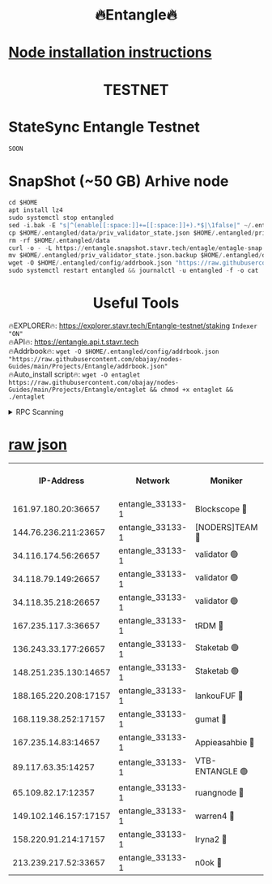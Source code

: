 <h1 align="center"> 🔥Entangle🔥</h1>

[Node installation instructions](https://github.com/obajay/nodes-Guides/tree/main/Projects/Entangle)
=

<h1 align="center"> TESTNET</h1>

# StateSync Entangle Testnet
```python
SOON
```
# SnapShot (~50 GB) Arhive node
```python
cd $HOME
apt install lz4
sudo systemctl stop entangled
sed -i.bak -E "s|^(enable[[:space:]]+=[[:space:]]+).*$|\1false|" ~/.entangled/config/config.toml
cp $HOME/.entangled/data/priv_validator_state.json $HOME/.entangled/priv_validator_state.json.backup
rm -rf $HOME/.entangled/data
curl -o - -L https://entangle.snapshot.stavr.tech/entagle/entagle-snap.tar.lz4 | lz4 -c -d - | tar -x -C $HOME/.entangled --strip-components 2
mv $HOME/.entangled/priv_validator_state.json.backup $HOME/.entangled/data/priv_validator_state.json
wget -O $HOME/.entangled/config/addrbook.json "https://raw.githubusercontent.com/obajay/nodes-Guides/main/Projects/Entangle/addrbook.json"
sudo systemctl restart entangled && journalctl -u entangled -f -o cat
```
 <h1 align="center"> Useful Tools</h1>
 
🔥EXPLORER🔥: https://explorer.stavr.tech/Entangle-testnet/staking        `Indexer "ON"` \
🔥API🔥:      https://entangle.api.t.stavr.tech \
🔥Addrbook🔥: ```wget -O $HOME/.entangled/config/addrbook.json "https://raw.githubusercontent.com/obajay/nodes-Guides/main/Projects/Entangle/addrbook.json"``` \
🔥Auto_install script🔥:  `wget -O entaglet https://raw.githubusercontent.com/obajay/nodes-Guides/main/Projects/Entangle/entaglet && chmod +x entaglet && ./entaglet`


<details>
<summary>RPC Scanning</summary>

<h2 align="center"> We scan nodes in real time every 4 hours. And we provide the final result of RPC endpoints.
We cannot influence the operation of these nodes in any way. </h2>


```python
If Voting Power is higher than 0 --> then the Node is a validator of the network and may be subject to attack and be a potential threat to the chain.
```
```python
We marked such validators with a red symbol
```

</details>

[raw json](https://rpc-check.entangt.stavr.tech/entangt/rpc-entangt-result.json)
=


<table><tr><th>IP-Address</th><th>Network</th><th>Moniker</th><th>Latest Block Height</th><th>Earliest Block Height</th><th>Catching Up</th><th>Tx Index</th><th>Voting Power</th><th>Scan Time</th></tr><tr><td>161.97.180.20:36657</td><td>entangle_33133-1</td><td>Blockscope 🔴</td><td>1703787</td><td>1</td><td>False</td><td>off</td><td>259586473635098</td><td>2024-01-15T23:29:30.401924117UTC</td></tr><tr><td>144.76.236.211:23657</td><td>entangle_33133-1</td><td>[NODERS]TEAM 🔴</td><td>1703789</td><td>1</td><td>False</td><td>off</td><td>47049700500000000</td><td>2024-01-15T23:29:42.573702257UTC</td></tr><tr><td>34.116.174.56:26657</td><td>entangle_33133-1</td><td>validator 🟢</td><td>1703790</td><td>1</td><td>False</td><td>on</td><td>0</td><td>2024-01-15T23:29:49.507077743UTC</td></tr><tr><td>34.118.79.149:26657</td><td>entangle_33133-1</td><td>validator 🟢</td><td>1703790</td><td>1</td><td>False</td><td>on</td><td>0</td><td>2024-01-15T23:29:50.198429060UTC</td></tr><tr><td>34.118.35.218:26657</td><td>entangle_33133-1</td><td>validator 🟢</td><td>1703790</td><td>1</td><td>False</td><td>on</td><td>0</td><td>2024-01-15T23:29:51.270369754UTC</td></tr><tr><td>167.235.117.3:36657</td><td>entangle_33133-1</td><td>tRDM 🔴</td><td>1703790</td><td>1</td><td>False</td><td>on</td><td>156936948832723</td><td>2024-01-15T23:29:51.580258341UTC</td></tr><tr><td>136.243.33.177:26657</td><td>entangle_33133-1</td><td>Staketab 🟢</td><td>1703790</td><td>660001</td><td>False</td><td>on</td><td>0</td><td>2024-01-15T23:29:44.925007305UTC</td></tr><tr><td>148.251.235.130:14657</td><td>entangle_33133-1</td><td>Staketab 🟢</td><td>1703787</td><td>660801</td><td>False</td><td>on</td><td>0</td><td>2024-01-15T23:29:30.065522867UTC</td></tr><tr><td>188.165.220.208:17157</td><td>entangle_33133-1</td><td>lankouFUF 🔴</td><td>1703787</td><td>725001</td><td>False</td><td>on</td><td>180899900000002</td><td>2024-01-15T23:29:35.535397627UTC</td></tr><tr><td>168.119.38.252:17157</td><td>entangle_33133-1</td><td>gumat 🔴</td><td>1703787</td><td>962001</td><td>False</td><td>on</td><td>314013548351851</td><td>2024-01-15T23:29:35.225658696UTC</td></tr><tr><td>167.235.14.83:14657</td><td>entangle_33133-1</td><td>Appieasahbie 🔴</td><td>1703790</td><td>1076001</td><td>False</td><td>on</td><td>44568809900999996</td><td>2024-01-15T23:29:50.849243669UTC</td></tr><tr><td>89.117.63.35:14257</td><td>entangle_33133-1</td><td>VTB-ENTANGLE 🟢</td><td>1703788</td><td>1162001</td><td>False</td><td>off</td><td>0</td><td>2024-01-15T23:29:39.951841391UTC</td></tr><tr><td>65.109.82.17:12357</td><td>entangle_33133-1</td><td>ruangnode 🔴</td><td>1703787</td><td>1312001</td><td>False</td><td>off</td><td>320450335362747</td><td>2024-01-15T23:29:30.810084554UTC</td></tr><tr><td>149.102.146.157:17157</td><td>entangle_33133-1</td><td>warren4 🔴</td><td>1703789</td><td>1436001</td><td>False</td><td>on</td><td>454417023854259</td><td>2024-01-15T23:29:42.353617552UTC</td></tr><tr><td>158.220.91.214:17157</td><td>entangle_33133-1</td><td>Iryna2 🔴</td><td>1703790</td><td>1440001</td><td>False</td><td>on</td><td>278277208343724</td><td>2024-01-15T23:29:50.522396001UTC</td></tr><tr><td>213.239.217.52:33657</td><td>entangle_33133-1</td><td>n0ok 🔴</td><td>1703790</td><td>1603790</td><td>False</td><td>off</td><td>46574292273662988</td><td>2024-01-15T23:29:49.746374642UTC</td></tr></table>
